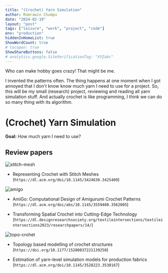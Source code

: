 ```yaml
---
title: "(Crochet) Yarn Simulation"
author: Romrawin Chumpu
date: "2024-02-19"
layout: "post"
tags: ["leisure", "work", "project", "code"]
env: "production"
hiddenInHomeList: true
ShowWordCount: true
# tocopen: true
ShowShareButtons: false
# analytics.google.SiteVerificationTag: "XYZabc"
---
```


Who can make hobby goes crazy! That might be me. 

I invented the patterns often. The thing happens at one moment when I got annoyed that I don't know know much yarn I need to use for a project. So, this will be my small (research) project, reviewing and reading all yarn simulation stuff. And actually crochet is like programming, I think we can do so many thing with its algorithm.

# (Crochet) Yarn Simulation

**Goal:** How much yarn I need to use?

## Review papers


![stitch-mesh](https://dl.acm.org/cms/attachment/ab79bd03-8e96-47ef-ac07-e2bfaf587e90/scf20-2-fig1.jpg)
- Representing Crochet with Stitch Meshes (`https://dl.acm.org/doi/10.1145/3424630.3425409`)

![amigo](https://dl.acm.org/cms/attachment/html/10.1145/3559400.3562005/assets/html/images/scf22-12-fig1.jpg)
- AmiGo: Computational Design of Amigurumi Crochet Patterns (`https://dl.acm.org/doi/abs/10.1145/3559400.3562005`)

- Transforming Spatial Crochet into Cutting-Edge Technology (`https://dl.designresearchsociety.org/textileintersections/textileintersections2023/researchpapers/14/`)

![topo-crohet](https://journals.sagepub.com/cms/10.1177/15280837221139250/asset/images/large/10.1177_15280837221139250-fig4.jpeg)
- Topology based modelling of crochet structures (`https://doi.org/10.1177/15280837221139250`)

- Estimation of yarn-level simulation models for production fabrics (`https://dl.acm.org/doi/10.1145/3528223.3530167`)



